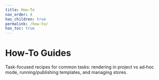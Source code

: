 ```yaml
---
title: How-To
nav_order: 4
has_children: true
permalink: /how-to/
has_toc: true
---
```


# How-To Guides

Task-focused recipes for common tasks: rendering in project vs ad‑hoc mode, running/publishing templates, and managing stores.

